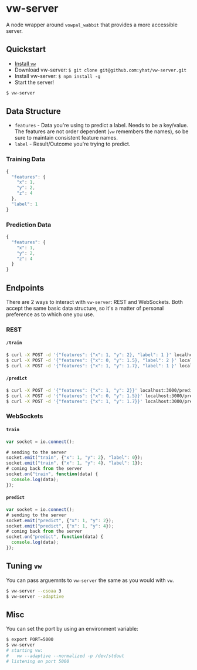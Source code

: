 # vw-server
A node wrapper around `vowpal_wabbit` that provides a more accessible server.

## Quickstart
- [Install `vw`](https://github.com/JohnLangford/vowpal_wabbit/wiki/Tutorial)
- Download vw-server: `$ git clone git@github.com:yhat/vw-server.git`
- Install vw-server: `$ npm install -g`
- Start the server!
```bash
$ vw-server
```

## Data Structure
- `features` - Data you're using to predict a label. Needs to be a key/value.
The features are not order dependent (`vw` remembers the names), so be sure
to maintain consistent feature names.
- `label` - Result/Outcome you're trying to predict.

### Training Data
```javascript
{
  "features": {
    "x": 1,
    "y": 2,
    "z": 4
  },
  "label": 1
}
```

### Prediction Data
```javascript
{
  "features": {
    "x": 1,
    "y": 2,
    "z": 4
  }
}
```

## Endpoints
There are 2 ways to interact with `vw-server`: REST and WebSockets. Both accept 
the same basic data structure, so it's a matter of personal preference as to 
which one you use.

### REST
#### `/train`
```bash
$ curl -X POST -d '{"features": {"x": 1, "y": 2}, "label": 1 }' localhost:3000/train
$ curl -X POST -d '{"features": {"x": 0, "y": 1.5}, "label": 2 }' localhost:3000/train
$ curl -X POST -d '{"features": {"x": 1, "y": 1.7}, "label": 1 }' localhost:3000/train
```

#### `/predict`
```bash
$ curl -X POST -d '{"features": {"x": 1, "y": 2}}' localhost:3000/predict
$ curl -X POST -d '{"features": {"x": 0, "y": 1.5}}' localhost:3000/predict
$ curl -X POST -d '{"features": {"x": 1, "y": 1.7}}' localhost:3000/predict
```

### WebSockets
#### `train`
```javascript
var socket = io.connect();

# sending to the server
socket.emit("train", {"x": 1, "y": 2}, "label": 0});
socket.emit("train", {"x": 1, "y": 4}, "label": 1});
# coming back from the server
socket.on("train", function(data) {
  console.log(data);
});
```
#### `predict`
```javascript
var socket = io.connect();
# sending to the server
socket.emit("predict", {"x": 1, "y": 2});
socket.emit("predict", {"x": 1, "y": 4});
# coming back from the server
socket.on("predict", function(data) {
  console.log(data);
});
```

## Tuning `vw`
You can pass arguemnts to `vw-server` the same as you would with `vw`.

```bash
$ vw-server --csoaa 3
$ vw-server --adaptive
```

## Misc
You can set the port by using an environment variable:
```bash
$ export PORT=5000
$ vw-server
# starting vw:
#   vw --adaptive --normalized -p /dev/stdout
# listening on port 5000
```

